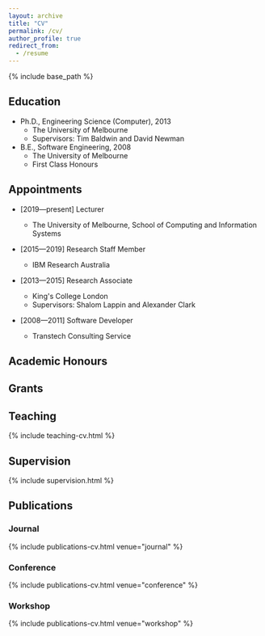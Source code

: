 ```yaml
---
layout: archive
title: "CV"
permalink: /cv/
author_profile: true
redirect_from:
  - /resume
---
```


{% include base_path %}

## Education

* Ph.D., Engineering Science (Computer), 2013
  * The University of Melbourne
  * Supervisors: Tim Baldwin and David Newman
* B.E., Software Engineering, 2008
  * The University of Melbourne
  * First Class Honours
  
## Appointments

* [2019&mdash;present] Lecturer
  * The University of Melbourne, School of Computing and Information Systems

* [2015&mdash;2019] Research Staff Member
  * IBM Research Australia
  
* [2013&mdash;2015] Research Associate
  * King's College London
  * Supervisors: Shalom Lappin and Alexander Clark
  
* [2008&mdash;2011] Software Developer
  * Transtech Consulting Service
 
  

  


## Academic Honours 

## Grants

## Teaching

{% include teaching-cv.html %}

## Supervision

{% include supervision.html %}

## Publications

### Journal

{% include publications-cv.html venue="journal" %}

### Conference

{% include publications-cv.html venue="conference" %}

### Workshop

{% include publications-cv.html venue="workshop" %}
